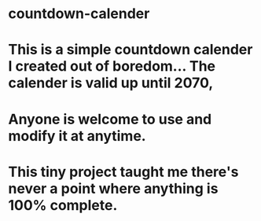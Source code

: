 # countdown-calender

# This is a simple countdown calender I created out of boredom... The calender is valid up until 2070,

# Anyone is welcome to use and modify it at anytime.

# This tiny project taught me there's never a point where anything is 100% complete.
